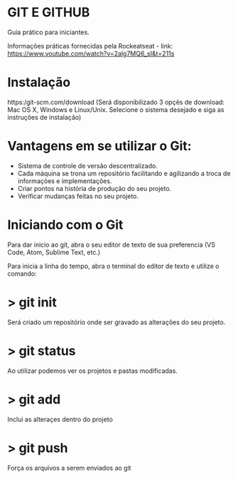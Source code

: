 # GIT E GITHUB

Guia prático para iniciantes. 

Informações práticas fornecidas pela Rockeatseat - link: https://www.youtube.com/watch?v=2alg7MQ6_sI&t=211s

# Instalação

https:/git-scm.com/download (Será disponibilizado 3 opçẽs de download: Mac OS X, Windows e Linux/Unix.
Selecione o sistema desejado e siga as instruções de instalação)

# Vantagens em se utilizar o Git:

- Sistema de controle de versão descentralizado.
- Cada máquina se trona um repositório facilitando e agilizando a troca de informações e implementações.
- Criar pontos na história de produção do seu projeto.
- Verificar mudanças feitas no seu projeto.

# Iniciando com o Git

Para dar inicio ao git, abra o seu editor de texto de sua preferencia (VS Code, Atom,  Sublime Text, etc.)

Para inicia a linha do tempo, abra o terminal do editor de texto e utilize o comando: 

# > git init 

Será criado um repositório onde ser gravado as alterações do seu projeto.

# > git status

Ao utilizar podemos ver os projetos e pastas modificadas.

# > git add <arquivo>

Inclui as alteraçes dentro do projeto

# > git push

Força os arquivos a serem enviados ao git



 
